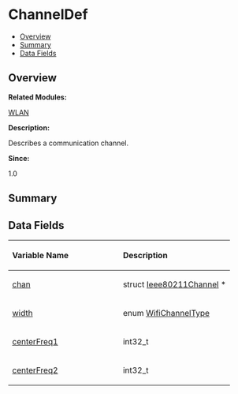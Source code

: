 # ChannelDef<a name="EN-US_TOPIC_0000001054918149"></a>

-   [Overview](#section80321562165631)
-   [Summary](#section1232192410165631)
-   [Data Fields](#pub-attribs)

## **Overview**<a name="section80321562165631"></a>

**Related Modules:**

[WLAN](wlan.md)

**Description:**

Describes a communication channel. 

**Since:**

1.0

## **Summary**<a name="section1232192410165631"></a>

## Data Fields<a name="pub-attribs"></a>

<a name="table756637844165631"></a>
<table><thead align="left"><tr id="row1825090923165631"><th class="cellrowborder" valign="top" width="50%" id="mcps1.1.3.1.1"><p id="p513515244165631"><a name="p513515244165631"></a><a name="p513515244165631"></a>Variable Name</p>
</th>
<th class="cellrowborder" valign="top" width="50%" id="mcps1.1.3.1.2"><p id="p184083505165631"><a name="p184083505165631"></a><a name="p184083505165631"></a>Description</p>
</th>
</tr>
</thead>
<tbody><tr id="row865201785165631"><td class="cellrowborder" valign="top" width="50%" headers="mcps1.1.3.1.1 "><p id="p85178477165631"><a name="p85178477165631"></a><a name="p85178477165631"></a><a href="wlan.md#ga165ba815b4ddb9558f90bd0bf82e23f0">chan</a></p>
</td>
<td class="cellrowborder" valign="top" width="50%" headers="mcps1.1.3.1.2 "><p id="p1576282425165631"><a name="p1576282425165631"></a><a name="p1576282425165631"></a>struct <a href="ieee80211channel.md">Ieee80211Channel</a> * </p>
</td>
</tr>
<tr id="row994605606165631"><td class="cellrowborder" valign="top" width="50%" headers="mcps1.1.3.1.1 "><p id="p318944018165631"><a name="p318944018165631"></a><a name="p318944018165631"></a><a href="wlan.md#gae9ff862b7d4a7145eb00275d57938b4f">width</a></p>
</td>
<td class="cellrowborder" valign="top" width="50%" headers="mcps1.1.3.1.2 "><p id="p869765629165631"><a name="p869765629165631"></a><a name="p869765629165631"></a>enum <a href="wlan.md#ga9d902b330de99c24b2a8c3ba7120af21">WifiChannelType</a> </p>
</td>
</tr>
<tr id="row1844020064165631"><td class="cellrowborder" valign="top" width="50%" headers="mcps1.1.3.1.1 "><p id="p541467195165631"><a name="p541467195165631"></a><a name="p541467195165631"></a><a href="wlan.md#ga650d64bab38809286d34acd11f292507">centerFreq1</a></p>
</td>
<td class="cellrowborder" valign="top" width="50%" headers="mcps1.1.3.1.2 "><p id="p1004846980165631"><a name="p1004846980165631"></a><a name="p1004846980165631"></a>int32_t </p>
</td>
</tr>
<tr id="row24336582165631"><td class="cellrowborder" valign="top" width="50%" headers="mcps1.1.3.1.1 "><p id="p626351511165631"><a name="p626351511165631"></a><a name="p626351511165631"></a><a href="wlan.md#ga62d64617036c65e3964657c692a39f6a">centerFreq2</a></p>
</td>
<td class="cellrowborder" valign="top" width="50%" headers="mcps1.1.3.1.2 "><p id="p1847428547165631"><a name="p1847428547165631"></a><a name="p1847428547165631"></a>int32_t </p>
</td>
</tr>
</tbody>
</table>

